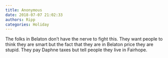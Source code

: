 ```yaml
---
title: Anonymous
date: 2018-07-07 21:02:33
authors: Ripp
categories: Holiday
---
```


 The folks in Belaton don’t have the nerve to fight this.   They want people to think they are smart but the fact that they are in Belaton price they are stupid.   They pay Daphne taxes but tell people they live in Fairhope.